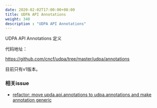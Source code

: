 ```yaml
---
date: 2020-02-02T17:00:00+08:00
title: UDPA API Annotations
weight: 340
description : "UDPA API Annotations"
---
```




UDPA API Annotations 定义

代码地址：

https://github.com/cncf/udpa/tree/master/udpa/annotations

目前只有v1版本。

### 相关issue

- [refactor: move upda.api.annotations to udpa.annotations and make annotation generic](https://github.com/cncf/udpa/pull/12)